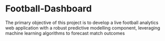 # Football-Dashboard
The primary objective of this project is to develop a live football analytics web application with a robust predictive modelling component, leveraging machine learning algorithms to forecast match outcomes
